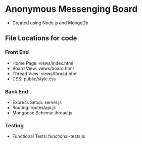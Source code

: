 # Anonymous Messenging Board
* Created using Node.js and MongoDb

## File Locations for code
### Front End
* Home Page: views/index.html
* Board View: views/board.html
* Thread View: views/thread.html
* CSS: public/style.css

### Back End
* Express Setup: server.js
* Routing: routes/api.js
* Mongoose Schema: thread.js

### Testing
* Functional Tests: functional-tests.js